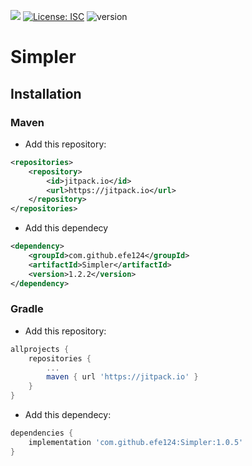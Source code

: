 [![](https://jitpack.io/v/efe124/Simpler.svg)](https://jitpack.io/#efe124/Simpler)
[![License: ISC](https://img.shields.io/badge/License-ISC-yellow.svg)](https://opensource.org/licenses/MIT)
![version](https://img.shields.io/badge/version-1.2.0-blue)
# Simpler

## Installation

### Maven

* Add this repository:
````xml
<repositories>
    <repository>
        <id>jitpack.io</id>
        <url>https://jitpack.io</url>
    </repository>
</repositories>
````
* Add this dependecy
````xml
<dependency>
    <groupId>com.github.efe124</groupId>
    <artifactId>Simpler</artifactId>
    <version>1.2.2</version>
</dependency>
````

### Gradle

* Add this repository:
````gradle
allprojects {
	repositories {
		...
		maven { url 'https://jitpack.io' }
	}
}
````
* Add this dependecy:
````gradle
dependencies {
	implementation 'com.github.efe124:Simpler:1.0.5'
}
````